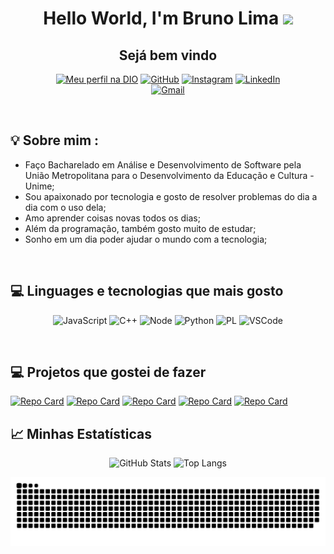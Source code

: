 <div align="center">
  <h1 align="center">Hello World, I'm Bruno Lima <img src="https://media.giphy.com/media/hvRJCLFzcasrR4ia7z/giphy.gif" width="30px" /></h1>
  <h2>Sejá bem vindo</h2>

  [![Meu perfil na DIO](https://img.shields.io/badge/Meu_perfil_na_DIO-purple?style=for-the-badge&link=https%3A%2F%2F)](https://web.dio.me/users/bruno413890?tab=achievements)
  [![GitHub](https://img.shields.io/badge/GitHub-100000?style=for-the-badge&logo=github&logoColor=white)](https://github.com/hg413)
  [![Instagram](https://img.shields.io/badge/Instagram-red?style=for-the-badge&logo=instagram&logoColor=white)](https://www.instagram.com/lima_bruno03/)
  [![LinkedIn](https://img.shields.io/badge/LinkedIn-0077B5?style=for-the-badge&logo=linkedin&logoColor=white)](https://www.linkedin.com/in/bruno-lima-41743b212/)  
  [![Gmail](https://img.shields.io/badge/Gmail-333333?style=for-the-badge&logo=gmail&logoColor=red)](mailto:bruno413890@gmail.com)

</div>
<br />

## 💡 Sobre mim :
- Faço Bacharelado em Análise e Desenvolvimento de Software pela União Metropolitana para o Desenvolvimento da Educação e Cultura - Unime;
- Sou apaixonado por tecnologia e gosto de resolver problemas do dia a dia com o uso dela;
- Amo aprender coisas novas todos os dias;
- Além da programação, também gosto muito de estudar;
- Sonho em um dia poder ajudar o mundo com a tecnologia;
 <br />

 ## 💻 Linguages e tecnologias que mais gosto

<div align="center">
  
  ![JavaScript](https://img.shields.io/badge/JavaScript-000?style=for-the-badge&logo=javascript)
  ![C++](https://img.shields.io/badge/C%2B%2B-00599C?style=for-the-badge&logo=c%2B%2B&logoColor=white)
  ![Node](https://img.shields.io/badge/Node-000?style=for-the-badge&logo=nodedotjs)
  ![Python](https://img.shields.io/badge/python-3670A0?style=for-the-badge&logo=python&logoColor=ffdd54) 
	![PL](https://img.shields.io/badge/PL%2FSQL-FFFFFF?style=for-the-badge&logo=oracle&logoColor=FF0000&labelColor=FFFFFF&color=FF0000)
  ![VSCode](https://img.shields.io/badge/VS_Code-000?style=for-the-badge&logo=visualstudiocode&logoColor=blue) 
</div>
<br />

## 💻 Projetos que gostei de fazer
[![Repo Card](https://github-readme-stats.vercel.app/api/pin/?username=eduhaag&repo=meteora-modas&bg_color=000&border_color=30A3DC&show_icons=true&icon_color=30A3DC&title_color=E94D5F&text_color=FFF)](https://github.com/eduhaag/meteora-modas)
[![Repo Card](https://github-readme-stats.vercel.app/api/pin/?username=eduhaag&repo=study-tracker&bg_color=000&border_color=30A3DC&show_icons=true&icon_color=30A3DC&title_color=E94D5F&text_color=FFF)](https://github.com/eduhaag/study-tracker)
[![Repo Card](https://github-readme-stats.vercel.app/api/pin/?username=eduhaag&repo=notiway&bg_color=000&border_color=30A3DC&show_icons=true&icon_color=30A3DC&title_color=E94D5F&text_color=FFF)](https://github.com/eduhaag/notiway)
[![Repo Card](https://github-readme-stats.vercel.app/api/pin/?username=eduhaag&repo=github-blog&bg_color=000&border_color=30A3DC&show_icons=true&icon_color=30A3DC&title_color=E94D5F&text_color=FFF)](https://github.com/eduhaag/github-blog)
[![Repo Card](https://github-readme-stats.vercel.app/api/pin/?username=eduhaag&repo=memoteca&bg_color=000&border_color=30A3DC&show_icons=true&icon_color=30A3DC&title_color=E94D5F&text_color=FFF)](https://github.com/eduhaag/memoteca)


## 📈 Minhas Estatísticas
<div align="center">
  
  ![GitHub Stats](https://github-readme-stats.vercel.app/api?username=eduhaag&theme=transparent&bg_color=000&border_color=30A3DC&show_icons=true&icon_color=30A3DC&title_color=E94D5F&text_color=FFF)
  ![Top Langs](https://github-readme-stats-git-masterrstaa-rickstaa.vercel.app/api/top-langs/?username=eduhaag&layout=compact&bg_color=000&border_color=30A3DC&title_color=E94D5F&text_color=FFF)

  ![Meus commits](https://raw.githubusercontent.com/eduhaag/eduhaag/cf3cd9e95eb569a656e0cf8d76601be05ad09084/github-contribution-grid-snake-dark.svg)
</div>

